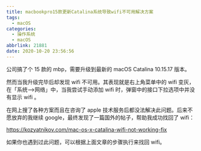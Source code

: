 ```yaml
---
title: macbookpro15款更新Catalina系统导致wifi不可用解决方案
tags:
  - macOS
categories:
  - 操作系统
  - macOS
abbrlink: 21881
date: 2020-10-20 23:56:56
---
```


公司搞了个 15 款的 mbp，需要升级到最新的 macOS Catalina 10.15.17 版本。

然而当我升级完毕后却发现 wifi 不可用。其表现就是右上角菜单中的 wifi 变灰，在「系统——>网络」中，当我尝试手动添加 wifi 时，弹窗中的接口下拉选项中并没有显示 wifi 。

在网上搜了各种方案而且在咨询了 apple 技术服务后都没法解决此问题。后来不愿放弃的我继续 google，最终发现了一篇国外的帖子，帮助我成功找回了 wifi：

https://kozyatnikov.com/mac-os-x-catalina-wifi-not-working-fix

如果你也遇到过此问题，可以根据上面文章的步骤执行来找回 wifi。
